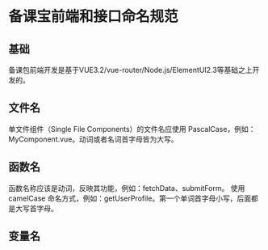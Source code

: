 # 备课宝前端和接口命名规范

## 基础

备课包前端开发是基于VUE3.2/vue-router/Node.js/ElementUI2.3等基础之上开发的。

## 文件名

单文件组件（Single File Components）的文件名应使用 PascalCase，例如：MyComponent.vue。动词或者名词首字母皆为大写。

## 函数名

函数名称应该是动词，反映其功能，例如：fetchData、submitForm。
使用 camelCase 命名方式，例如：getUserProfile。第一个单词首字母小写，后面都是大写首字母。

## 变量名

<script> zhong 推荐使用 camelCase 来命名变量，例如：myVariable。
VUE <template> 模板中使用连字符“-”,例如：<el-button>

